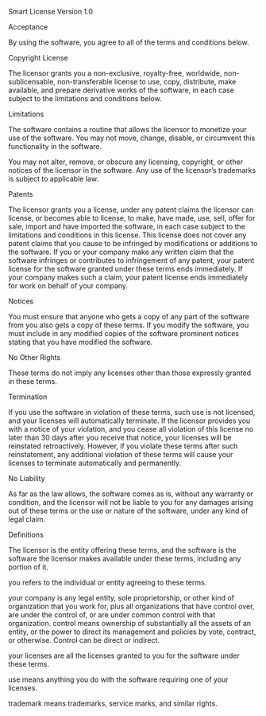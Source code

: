 Smart License Version 1.0

Acceptance

By using the software, you agree to all of the terms and conditions below.

Copyright License

The licensor grants you a non-exclusive, royalty-free, worldwide,
non-sublicensable, non-transferable license to use, copy, distribute, make
available, and prepare derivative works of the software, in each case subject to
the limitations and conditions below.

Limitations

The software contains a routine that allows the licensor to monetize your use of
the software. You may not move, change, disable, or circumvent this functionality
in the software.

You may not alter, remove, or obscure any licensing, copyright, or other notices
of the licensor in the software. Any use of the licensor’s trademarks is subject
to applicable law.

Patents

The licensor grants you a license, under any patent claims the licensor can
license, or becomes able to license, to make, have made, use, sell, offer for
sale, import and have imported the software, in each case subject to the
limitations and conditions in this license. This license does not cover any
patent claims that you cause to be infringed by modifications or additions to
the software. If you or your company make any written claim that the software
infringes or contributes to infringement of any patent, your patent license for
the software granted under these terms ends immediately. If your company makes
such a claim, your patent license ends immediately for work on behalf of your
company.

Notices

You must ensure that anyone who gets a copy of any part of the software from you
also gets a copy of these terms.
If you modify the software, you must include in any modified copies of the
software prominent notices stating that you have modified the software.

No Other Rights

These terms do not imply any licenses other than those expressly granted in these terms.

Termination

If you use the software in violation of these terms, such use is not licensed,
and your licenses will automatically terminate. If the licensor provides you
with a notice of your violation, and you cease all violation of this license no
later than 30 days after you receive that notice, your licenses will be
reinstated retroactively. However, if you violate these terms after such
reinstatement, any additional violation of these terms will cause your licenses
to terminate automatically and permanently.

No Liability

As far as the law allows, the software comes as is, without any warranty or
condition, and the licensor will not be liable to you for any damages arising
out of these terms or the use or nature of the software, under any kind of legal
claim.

Definitions

The licensor is the entity offering these terms, and the software is the
software the licensor makes available under these terms, including any portion
of it.

you refers to the individual or entity agreeing to these terms.

your company is any legal entity, sole proprietorship, or other kind of
organization that you work for, plus all organizations that have control over,
are under the control of, or are under common control with that organization.
control means ownership of substantially all the assets of an entity, or the
power to direct its management and policies by vote, contract, or otherwise.
Control can be direct or indirect.

your licenses are all the licenses granted to you for the software under these
terms.

use means anything you do with the software requiring one of your licenses.

trademark means trademarks, service marks, and similar rights.
